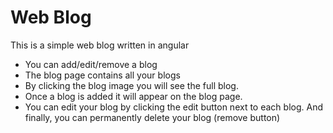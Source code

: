 # Web Blog 
This is a simple web blog written in angular 
* You can add/edit/remove a blog
* The blog page contains all your blogs
* By clicking the blog image you will see the full blog.
* Once a blog is added it will appear on the blog page.
* You can edit your blog by clicking the edit button next to each blog.
And finally, you can permanently delete your blog (remove button)
